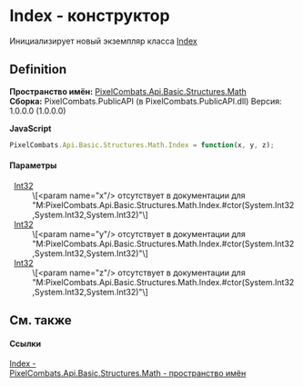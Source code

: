 # Index - конструктор


Инициализирует новый экземпляр класса <a href="ac5dc432-60d2-665e-4227-5491791da77a">Index</a>



## Definition
**Пространство имён:** <a href="9a3afb53-d505-325f-0368-fcd870e41d3f">PixelCombats.Api.Basic.Structures.Math</a>  
**Сборка:** PixelCombats.PublicAPI (в PixelCombats.PublicAPI.dll) Версия: 1.0.0.0 (1.0.0.0)

**JavaScript**
``` JavaScript
PixelCombats.Api.Basic.Structures.Math.Index = function(x, y, z);
```



#### Параметры
<dl><dt>  <a href="https://learn.microsoft.com/dotnet/api/system.int32" target="_blank" rel="noopener noreferrer">Int32</a></dt><dd>\[&lt;param name="x"/&gt; отсутствует в документации для "M:PixelCombats.Api.Basic.Structures.Math.Index.#ctor(System.Int32,System.Int32,System.Int32)"\]</dd><dt>  <a href="https://learn.microsoft.com/dotnet/api/system.int32" target="_blank" rel="noopener noreferrer">Int32</a></dt><dd>\[&lt;param name="y"/&gt; отсутствует в документации для "M:PixelCombats.Api.Basic.Structures.Math.Index.#ctor(System.Int32,System.Int32,System.Int32)"\]</dd><dt>  <a href="https://learn.microsoft.com/dotnet/api/system.int32" target="_blank" rel="noopener noreferrer">Int32</a></dt><dd>\[&lt;param name="z"/&gt; отсутствует в документации для "M:PixelCombats.Api.Basic.Structures.Math.Index.#ctor(System.Int32,System.Int32,System.Int32)"\]</dd></dl>

## См. также


#### Ссылки
<a href="ac5dc432-60d2-665e-4227-5491791da77a">Index - </a>  
<a href="9a3afb53-d505-325f-0368-fcd870e41d3f">PixelCombats.Api.Basic.Structures.Math - пространство имён</a>  
